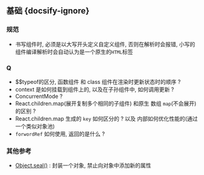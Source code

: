 ## 基础 {docsify-ignore}

### 规范

- 书写组件时, 必须是以大写开头定义自定义组件, 否则在解析时会报错, 小写的组件编译解析时会自动认为是一个原生的`HTML`标签


### Q

- $$typeof的区分, 函数组件 和 class 组件在渲染时更新状态时的顺序 ?
- context 是如何挂载到组件上的, 以及在子孙组件中, 如何调用更新 ?
- ConcurrentMode ?
- React.children.map(展开复制多个相同的子组件) 和原生 数组 `map`(不会展开)的区别 ?
- React.children.map 生成的 `key` 如何区分的 ? 以及 内部如何优化性能的(通过一个类似对象池)
- `forwordRef` 如何使用, 返回的是什么 ?


### 其他参考

- [Object.seal()](https://developer.mozilla.org/zh-CN/docs/Web/JavaScript/Reference/Global_Objects/Object/seal) : 封装一个对象, 禁止向对象中添加新的属性
